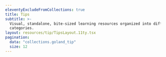 ```yaml
---
eleventyExcludeFromCollections: true
title: Tips
subtitle: >-
  Visual, standalone, bite-sized learning resources organized into different
  categories.
layout: resources/tip/TipsLayout.11ty.tsx
pagination:
  data: "collections.goland_tip"
  size: 12
---
```


